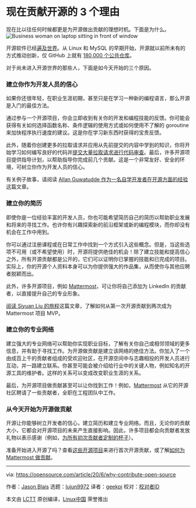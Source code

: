[#]: collector: (lujun9972)
[#]: translator: (geekpi)
[#]: reviewer: ( )
[#]: publisher: ( )
[#]: url: ( )
[#]: subject: (3 reasons to contribute to open source now)
[#]: via: (https://opensource.com/article/20/6/why-contribute-open-source)
[#]: author: (Jason Blais https://opensource.com/users/jasonblais)

现在贡献开源的 3 个理由
======
现在比以往任何时候都更是为开源做出贡献的理想时机。下面是为什么。
![Business woman on laptop sitting in front of window][1]

开源软件已经[遍及世界][2]。从 Linux 和 MySQL 的早期开始，开源就以前所未有的方式推动创新，仅 GitHub 上就有 [180,000 个公共仓库][3]。

对于尚未进入开源世界的那些人，下面是如今天开始的三个原因。

### 建立你作为开发人员的信心

如果你还很年轻，在职业生涯初期，甚至只是在学习一种新的编程语言，那么开源是入门的最佳方法。

通过参与一个开源项目，你会立即收到有关你的开发和编程技能的反馈。你可能会获得有关如何选择函数名称、条件逻辑的使用方式或如何使用不了解的 goroutine 来加快程序执行速度的建议。这是你在学习新东西时获得的宝贵反馈。

此外，随着你创建更多的拉取请求并应用从先前提交的内容中学到的知识，你将开始学习如何编写良好的代码并[提交大量拉取请求进行代码审查][4]。最后，许多开源项目提供指导计划，以帮助指导你完成前几个贡献。这是一个非常友好、安全的环境，可树立你作为开发人员的信心。

有关例子故事，请阅读 [Allan Guwatudde 作为一名自学开发者在开源方面的经验][5]这篇文章。

### 建立你的简历

即使你是一位经验丰富的开发人员，你也可能希望简历自己的简历以帮助职业发展和将来的寻找工作。也许你有兴趣探索新的前沿框架或新的编程模块，而你却没有机会在工作中用到。

你可以通过注册课程或在日常工作中找到一个方式引入这些概念。但是，当这些选项不可用（或不希望使用）时，开源将提供绝佳的机会！除了建立技能和提高信心之外，所有开源贡献都是公开的，它们可以证明你已掌握的技能和已完成的项目。实际上，你的开源个人资料本身可以为你提供强大的作品集，从而使你与其他应聘者脱颖而出。

此外，许多开源项目，例如 [Mattermost][6]，可让你将自己添加为 LinkedIn 的贡献者，以直接提升自己的专业形象。

[阅读 Siyuan Liu 的旅程][7]这篇文章，了解如何从第一次开源贡献到两次成为 Mattermost 项目 MVP。

### 建立你的专业网络

建立强大的专业网络可以帮助你实现职业目标，了解有关你自己或相邻领域的更多信息，并有助于寻找工作。为开源做贡献是建立该网络的绝佳方法。你加入了一个由成百上千的贡献者组成的受欢迎社区，在开源空间中与志趣相投的开发人员进行互动，并一路建立联系。你甚至可能会被介绍给行业中的关键人物，例如知名的开源工具的维护者。这样的关系可以变成改变职业生涯的关系。

最后，为开源项目做贡献甚至可以让你找到工作！例如，[Mattermost][8] 从它的开源社区聘请了一些贡献者，全职在工程团队中工作。

### 从今天开始为开源做贡献

开源让你能够树立开发者的信心，建立简历和建立专业网络。而且，无论你的贡献大小，它都会对开源项目的未来产生直接影响。因此，许多项目都会向贡献者发放礼物以表示感谢（例如，[为所有初次贡献者定制的杯子][9]）。

准备开始进入开源了吗？查看[这些开源项目][10]来进行首次开源贡献，或了解[如何为 Mattermost 做贡献][11]。

--------------------------------------------------------------------------------

via: https://opensource.com/article/20/6/why-contribute-open-source

作者：[Jason Blais][a]
选题：[lujun9972][b]
译者：[geekpi](https://github.com/geekpi)
校对：[校对者ID](https://github.com/校对者ID)

本文由 [LCTT](https://github.com/LCTT/TranslateProject) 原创编译，[Linux中国](https://linux.cn/) 荣誉推出

[a]: https://opensource.com/users/jasonblais
[b]: https://github.com/lujun9972
[1]: https://opensource.com/sites/default/files/styles/image-full-size/public/lead-images/lenovo-thinkpad-laptop-concentration-focus-windows-office.png?itok=-8E2ihcF (Woman using laptop concentrating)
[2]: https://techcrunch.com/2019/01/12/how-open-source-software-took-over-the-world/
[3]: https://github.com/search?q=stars%3A%3E100&s=stars&type=Repositories
[4]: https://mattermost.com/blog/submitting-great-prs/
[5]: https://mattermost.com/blog/building-confidence-and-gaining-experience-with-good-open-source-projects/
[6]: https://docs.mattermost.com/overview/faq.html#can-contributors-add-themselves-to-the-mattermost-company-page-on-linkedin
[7]: https://mattermost.com/blog/open-source-contributor-journey-with-mattermost/
[8]: https://mattermost.com/careers/
[9]: https://forum.mattermost.org/t/limited-edition-mattermost-mugs/143
[10]: https://firstcontributions.github.io/
[11]: http://mattermost.com/contribute

